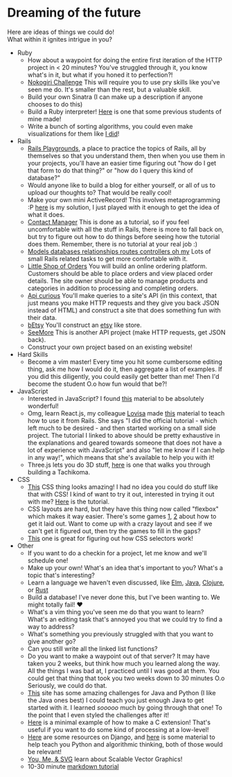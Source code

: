 Dreaming of the future
======================

Here are ideas of things we could do!<br />
What within it ignites intrigue in you?<br />

* Ruby
  * How about a waypoint for doing the entire first iteration of the
    HTTP project in < 20 minutes? You've struggled through it, you know what's
    in it, but what if you honed it to perfection?!
  * [Nokogiri Challenge](https://github.com/turingschool/challenges/blob/master/parsing_html.markdown)
    This will require you to use pry skills like you've seen me do.
    It's smaller than the rest, but a valuable skill.
  * Build your own Sinatra (I can make up a description if anyone chooses to do this)
  * Build a Ruby interpreter! [Here](https://github.com/JoshCheek/book_club_interpreter)
    is one that some previous students of mine made!
  * Write a bunch of sorting algorithms, you could even make visualizations for them like [I did](https://vimeo.com/channels/sortalgorithms)!
* Rails
  * [Rails Playgrounds](https://github.com/JoshCheek/playgrounds), a place to practice the topics of Rails,
    all by themselves so that you understand them, then when you use them in your projects, you'll have an easier time
    figuring out "how do I get that form to do that thing?" or "how do I query this kind of database?"
  * Would anyone like to build a blog for either yourself,
    or all of us to upload our thoughts to?  That would be really cool!
  * Make your own mini ActiveRecord! This involves metaprogramming :P
    [here](https://gist.github.com/JoshCheek/1bf40c3e44f3347295d5) is my solution,
    I just played with it enough to get the idea of what it does.
  * [Contact Manager](http://tutorials.jumpstartlab.com/projects/contact_manager.html)
    This is done as a tutorial, so if you feel uncomfortable with all the stuff in Rails,
    there is more to fall back on, but try to figure out how to do things before seeing how the tutorial does them.
    Remember, there is no tutorial at your real job :)
  * [Models databases relationships routes controllers oh my](https://github.com/turingschool/challenges/blob/master/models_databases_relationships_routes_controllers_oh_my.markdown)
    Lots of small Rails related tasks to get more comfortable with it.
  * [Little Shop of Orders](https://github.com/turingschool/curriculum/blob/master/source/projects/little_shop.markdown)
    You will build an online ordering platform. Customers should be able to place orders and view placed order details. The site owner should be able to manage products and categories in addition to processing and completing orders.
  * [Api curious](https://github.com/turingschool/lesson_plans/blob/master/ruby_03-professional_rails_applications/apicurious.md)
    You'll make queries to a site's API (in this context, that just means you make HTTP requests and they give you back JSON instead of HTML)
    and construct a site that does something fun with their data.
  * [bEtsy](https://github.com/Ada-Developers-Academy/C3Projects--bEtsy)
    You'll construct an [etsy](https://www.etsy.com) like store.
  * [SeeMore](https://github.com/Ada-Developers-Academy/daily-curriculum/blob/master/topic_resources/see-more.md)
    This is another API project (make HTTP requests, get JSON back).
  * Construct your own project based on an existing website!
* Hard Skills
  * Become a vim master! Every time you hit some cumbersome editing thing, ask me how I would do it,
    then aggregate a list of examples. If you did this diligently, you could easily get better than me!
    Then I'd become the student O.o how fun would that be?!
* JavaScript
  * Interested in JavaScript? I found [this](https://github.com/mdn/advanced-js-fundamentals-ck/)
    material to be absolutely wonderful!
  * Omg, learn React.js, my colleague [Lovisa](https://twitter.com/applegrain) made
    [this](http://github.com/applegrain/creact) material to teach how to use it from Rails.
    She says "I did the official tutorial - which left much to be desired - and then started working on a small side project. The tutorial I linked to above should be pretty exhaustive in the explanations and geared towards someone that does not have a lot of experience with JavaScript"
    and also "let me know if I can help in any way!", which means that she's available to help you with it!
  * Three.js lets you do 3D stuff, [here](http://gilesbowkett.blogspot.com/2014/04/build-anime-robot-in-webgl-using-threejs.html) is one that walks you through building a Tachikoma.
* CSS
  * [This](http://codepen.io/alexmwalker/pen/paHcG) CSS thing looks amazing!
    I had no idea you could do stuff like that with CSS!
    I kind of want to try it out, interested in trying it out with me?
    [Here](http://www.sitepoint.com/css3-pong-insane-things-to-do-with-css/) is the tutorial.
  * CSS layouts are hard, but they have this thing now called "flexbox" which makes it way easier.
    There's some games
    [1](http://www.flexboxdefense.com/),
    [2](http://flexboxfroggy.com/)
    about how to get it laid out.
    Want to come up with a crazy layout and see if we can't get it figured out, then try the games to fill in the gaps?
  * [This](http://flukeout.github.io/) one is great for figuring out how CSS selectors work!
* Other
  * If you want to do a checkin for a project, let me know and we'll schedule one!
  * Make up your own! What's an idea that's important to you? What's a topic that's interesting?
  * Learn a language we haven't even discussed, like [Elm](http://elm-lang.org),
    [Java](https://docs.oracle.com/javase/8/docs/api/),
    [Clojure](https://en.wikipedia.org/wiki/Clojure), or [Rust](https://www.rust-lang.org)
  * Build a database! I've never done this, but I've been wanting to. We might totally fail! ♥️
  * What's a vim thing you've seen me do that you want to learn?
    What's an editing task that's annoyed you that we could try to find a way to address?
  * What's something you previously struggled with that you want to give another go?
  * Can you still write all the linked list functions?
  * Do you want to make a waypoint out of that server? It may have taken you 2 weeks, but think how much you learned along the way.
    All the things I was bad at, I practiced until I was good at them.
    You could get that thing that took you two weeks down to 30 minutes O.o
    Seriously, we could do that.
  * [This](http://codingbat.com/) site has some amazing challenges for Java and Python
    (I like the Java ones best) I could teach you just enough Java to get started with it.
    I learned *sooooo* much by going through that one!
    To the point that I even styled the challenges after it!
  * [Here](https://gist.github.com/JoshCheek/4574453) is a minimal example of how to make a C extension!
    That's useful if you want to do some kind of processing at a low-level!
  * [Here](http://codingbat.com/python) are some resources on Django, and [here](https://www.djangoproject.com/start/)
    is some material to help teach you Python and algorithmic thinking, both of those would be relevant!
  * [You, Me, & SVG](https://www.codeschool.com/courses/you-me-svg) learn about Scalable Vector Graphics!
  * 10-30 minute [markdown tutorial](http://www.markdowntutorial.com/lesson/1/)
